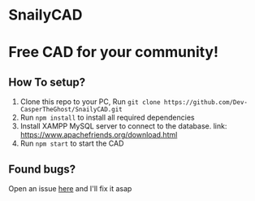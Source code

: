 # SnailyCAD

# Free CAD for your community!

## How To setup?

1. Clone this repo to your PC, Run `git clone https://github.com/Dev-CasperTheGhost/SnailyCAD.git`
2. Run `npm install` to install all required dependencies
3. Install XAMPP MySQL server to connect to the database. link: https://www.apachefriends.org/download.html
4. Run `npm start` to start the CAD

## Found bugs? 
Open an issue [here](https://github.com/Dev-CasperTheGhost/SnailyCAD/issues/new) and I'll fix it asap
